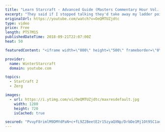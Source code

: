 ```yaml
---
title: "Learn Starcraft - Advanced Guide (Masters Commentary Hour Vol. 1)"
excerpt: "They said if I stopped talking they'd take away my ladder points. Next one I upload will have more terran/toss blame RNGesus."
originalUrl: https://youtube.com/watch?v=OeQMTUZjdtc
type: video
price: Free
length: PT57M1S
publishedDateTime: 2018-09-21T22:07:00Z
heat: 50

featuredContent: "<iframe width=\"800\" height=\"500\" frameborder=\"0\" src=\"https://www.youtube.com/embed/OeQMTUZjdtc\" allow=\"accelerometer; autoplay; encrypted-media; gyroscope; picture-in-picture\" allowfullscreen></iframe>"

provider:
  name: WinterStarcraft
  domain: youtube.com

topics:
  - StarCraft 2
  - Zerg

images:
  - url: https://i.ytimg.com/vi/OeQMTUZjdtc/maxresdefault.jpg
    width: 1280
    height: 720
    isCached: true

secured: "PvuyF8rimlM9DMYdPaN+c+fL9Z2BeetE2r15zyaQXNp/DrbDe1Mj1Ot95C1aduDAdLy53P2aX6LwH6ahQRd7/TvgC/F7hQV04F71MUlmdsL3nvw62j02FgHnOmgBUDI07KbGWBRDMM+M+CaxC+gtXe8q4v367BMVSNG8XDiC8qJgKh7LqIde1IO2awr0+47GxlpBoWN0yAw8D7HP80dWlscabxftVKgmghK1AcRhSXaec0u6feZ1OCrgXAOIQ6ImYCQOyykp7uUmZHNP8Imo30Ia3d117joxmmBStT0nrzJaLl3qwh/nbcIJ7vwmLHrzTwDNyvnNHwYgeXIpl5oNWRFqAXzKf2Rn1ZTgaCpM3PcVDTMx1ZztbGmmI3P5TebdMSHcFbCK2YqZ0yA9q4n43frWg8AtvPCLMeuQD6GylMA=;oAll/1Frmu6D2W6BVNpFPA=="
---
```


